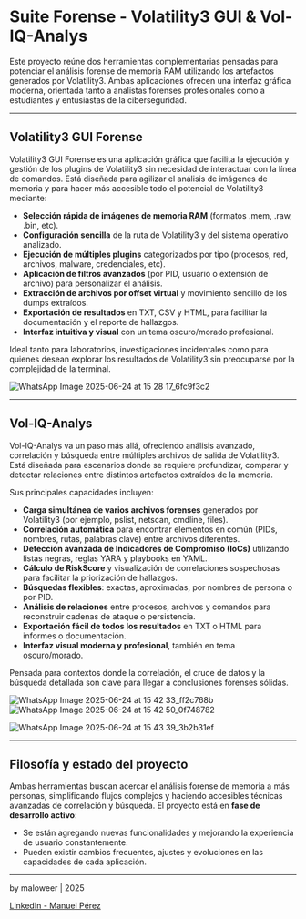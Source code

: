 # Suite Forense - Volatility3 GUI & Vol-IQ-Analys

Este proyecto reúne dos herramientas complementarias pensadas para potenciar el análisis forense de memoria RAM utilizando los artefactos generados por Volatility3. Ambas aplicaciones ofrecen una interfaz gráfica moderna, orientada tanto a analistas forenses profesionales como a estudiantes y entusiastas de la ciberseguridad.

---

## Volatility3 GUI Forense

Volatility3 GUI Forense es una aplicación gráfica que facilita la ejecución y gestión de los plugins de Volatility3 sin necesidad de interactuar con la línea de comandos. Está diseñada para agilizar el análisis de imágenes de memoria y para hacer más accesible todo el potencial de Volatility3 mediante:

- **Selección rápida de imágenes de memoria RAM** (formatos .mem, .raw, .bin, etc).
- **Configuración sencilla** de la ruta de Volatility3 y del sistema operativo analizado.
- **Ejecución de múltiples plugins** categorizados por tipo (procesos, red, archivos, malware, credenciales, etc).
- **Aplicación de filtros avanzados** (por PID, usuario o extensión de archivo) para personalizar el análisis.
- **Extracción de archivos por offset virtual** y movimiento sencillo de los dumps extraídos.
- **Exportación de resultados** en TXT, CSV y HTML, para facilitar la documentación y el reporte de hallazgos.
- **Interfaz intuitiva y visual** con un tema oscuro/morado profesional.

Ideal tanto para laboratorios, investigaciones incidentales como para quienes desean explorar los resultados de Volatility3 sin preocuparse por la complejidad de la terminal.

![WhatsApp Image 2025-06-24 at 15 28 17_6fc9f3c2](https://github.com/user-attachments/assets/0aa256be-a670-4483-ac5e-3d4ba8583b64)  



---

## Vol-IQ-Analys

Vol-IQ-Analys va un paso más allá, ofreciendo análisis avanzado, correlación y búsqueda entre múltiples archivos de salida de Volatility3. Está diseñada para escenarios donde se requiere profundizar, comparar y detectar relaciones entre distintos artefactos extraídos de la memoria.

Sus principales capacidades incluyen:

- **Carga simultánea de varios archivos forenses** generados por Volatility3 (por ejemplo, pslist, netscan, cmdline, files).
- **Correlación automática** para encontrar elementos en común (PIDs, nombres, rutas, palabras clave) entre archivos diferentes.
- **Detección avanzada de Indicadores de Compromiso (IoCs)** utilizando listas negras, reglas YARA y playbooks en YAML.
- **Cálculo de RiskScore** y visualización de correlaciones sospechosas para facilitar la priorización de hallazgos.
- **Búsquedas flexibles**: exactas, aproximadas, por nombres de persona o por PID.
- **Análisis de relaciones** entre procesos, archivos y comandos para reconstruir cadenas de ataque o persistencia.
- **Exportación fácil de todos los resultados** en TXT o HTML para informes o documentación.
- **Interfaz visual moderna y profesional**, también en tema oscuro/morado.

Pensada para contextos donde la correlación, el cruce de datos y la búsqueda detallada son clave para llegar a conclusiones forenses sólidas.


![WhatsApp Image 2025-06-24 at 15 42 33_ff2c768b](https://github.com/user-attachments/assets/f1db4ff0-43c7-45fa-8c7d-faca3954a5d5)  ![WhatsApp Image 2025-06-24 at 15 42 50_0f748782](https://github.com/user-attachments/assets/e8a3576e-2c7a-4896-b4f7-de4415aab36c)





![WhatsApp Image 2025-06-24 at 15 43 39_3b2b31ef](https://github.com/user-attachments/assets/ee0333ae-24d1-454e-8aa3-f4a6f53c4252)


---

## Filosofía y estado del proyecto

Ambas herramientas buscan acercar el análisis forense de memoria a más personas, simplificando flujos complejos y haciendo accesibles técnicas avanzadas de correlación y búsqueda. El proyecto está en **fase de desarrollo activo**:  
- Se están agregando nuevas funcionalidades y mejorando la experiencia de usuario constantemente.  
- Pueden existir cambios frecuentes, ajustes y evoluciones en las capacidades de cada aplicación.

---

by maloweer | 2025

[LinkedIn - Manuel Pérez](https://www.linkedin.com/in/manuel-perez-ba7b432a0)
